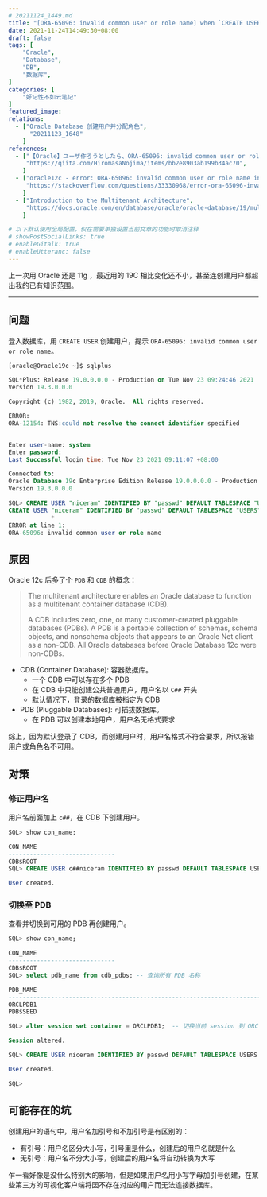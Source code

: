 ```yaml
---
# 20211124_1449.md
title: "[ORA-65096: invalid common user or role name] when `CREATE USER` via Oracle19c"
date: 2021-11-24T14:49:30+08:00
draft: false
tags: [
    "Oracle",
    "Database",
    "DB",
    "数据库",
]
categories: [
    "好记性不如云笔记"
]
featured_image: 
relations: 
  - ["Oracle Database 创建用户并分配角色",
      "20211123_1648"
    ]
references: 
  - ["【Oracle】ユーザ作ろうとしたら、ORA-65096: invalid common user or role name って怒られたときの解決法 - Qiita", 
     "https://qiita.com/HiromasaNojima/items/bb2e8903ab199b34ac70", 
    ]
  - ["oracle12c - error: ORA-65096: invalid common user or role name in oracle - Stack Overflow", 
     "https://stackoverflow.com/questions/33330968/error-ora-65096-invalid-common-user-or-role-name-in-oracle", 
    ]
  - ["Introduction to the Multitenant Architecture", 
     "https://docs.oracle.com/en/database/oracle/oracle-database/19/multi/introduction-to-the-multitenant-architecture.html#GUID-267F7D12-D33F-4AC9-AA45-E9CD671B6F22",
    ]

# 以下默认使用全局配置，仅在需要单独设置当前文章的功能时取消注释
# showPostSocialLinks: true
# enableGitalk: true 
# enableUtteranc: false
---
```


上一次用 Oracle 还是 11g ，最近用的 19C 相比变化还不小，甚至连创建用户都超出我的已有知识范围。

---


## 问题

登入数据库，用 `CREATE USER` 创建用户，提示 `ORA-65096: invalid common user or role name`。

```sql
[oracle@Oracle19c ~]$ sqlplus

SQL*Plus: Release 19.0.0.0.0 - Production on Tue Nov 23 09:24:46 2021
Version 19.3.0.0.0

Copyright (c) 1982, 2019, Oracle.  All rights reserved.

ERROR:
ORA-12154: TNS:could not resolve the connect identifier specified


Enter user-name: system
Enter password:
Last Successful login time: Tue Nov 23 2021 09:11:07 +08:00

Connected to:
Oracle Database 19c Enterprise Edition Release 19.0.0.0.0 - Production
Version 19.3.0.0.0

SQL> CREATE USER "niceram" IDENTIFIED BY "passwd" DEFAULT TABLESPACE "USERS" TEMPORARY TABLESPACE "TEMP";
CREATE USER "niceram" IDENTIFIED BY "passwd" DEFAULT TABLESPACE "USERS" TEMPORARY TABLESPACE "TEMP"
            *
ERROR at line 1:
ORA-65096: invalid common user or role name
```


## 原因

Oracle 12c 后多了个 `PDB` 和 `CDB` 的概念：

> The multitenant architecture enables an Oracle database to function as a multitenant container database (CDB).
> 
> A CDB includes zero, one, or many customer-created pluggable databases (PDBs). A PDB is a portable collection of schemas, schema objects, and nonschema objects that appears to an Oracle Net client as a non-CDB. All Oracle databases before Oracle Database 12c were non-CDBs.

- CDB (Container Database): 容器数据库。
  - 一个 CDB 中可以存在多个 PDB
  - 在 CDB 中只能创建公共普通用户，用户名以 `C##` 开头
  - 默认情况下，登录的数据库被指定为 CDB
- PDB (Pluggable Databases): 可插拔数据库。
  - 在 PDB 可以创建本地用户，用户名无格式要求

综上，因为默认登录了 CDB，而创建用户时，用户名格式不符合要求，所以报错用户或角色名不可用。


## 对策


### 修正用户名

用户名前面加上 `c##`，在 CDB 下创建用户。

```sql
SQL> show con_name;

CON_NAME
------------------------------
CDB$ROOT
SQL> CREATE USER c##niceram IDENTIFIED BY passwd DEFAULT TABLESPACE USERS TEMPORARY TABLESPACE TEMP;

User created.
```


### 切换至 PDB

查看并切换到可用的 PDB 再创建用户。

```sql
SQL> show con_name;

CON_NAME
------------------------------
CDB$ROOT
SQL> select pdb_name from cdb_pdbs; -- 查询所有 PDB 名称

PDB_NAME
--------------------------------------------------------------------------------
ORCLPDB1
PDB$SEED

SQL> alter session set container = ORCLPDB1;  -- 切换当前 session 到 ORCLPDB1

Session altered.

SQL> CREATE USER niceram IDENTIFIED BY passwd DEFAULT TABLESPACE USERS TEMPORARY TABLESPACE TEMP;

User created.

SQL>
```

## 可能存在的坑

创建用户的语句中，用户名加引号和不加引号是有区别的：
- 有引号：用户名区分大小写，引号里是什么，创建后的用户名就是什么
- 无引号：用户名不分大小写，创建后的用户名将自动转换为大写

乍一看好像是没什么特别大的影响，但是如果用户名用小写字母加引号创建，在某些第三方的可视化客户端将因不存在对应的用户而无法连接数据库。
